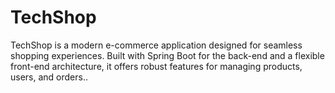 # TechShop
TechShop is a modern e-commerce application designed for seamless shopping experiences. Built with Spring Boot for the back-end and a flexible front-end architecture, it offers robust features for managing products, users, and orders..
